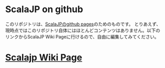# ScalaJP on github

このリポジトリは、[ScalaJPのgithub pages](https://scalajp.github.com/)のためのものです。
とりあえず、現時点ではこのリポジトリ自体にはほとんどコンテンツはありません。以下の
リンクからScalaJP Wiki Pageに行けるので、自由に編集してみてください。

# [Scalajp Wiki Page](https://github.com/scalajp/scalajp.github.com/wiki)

